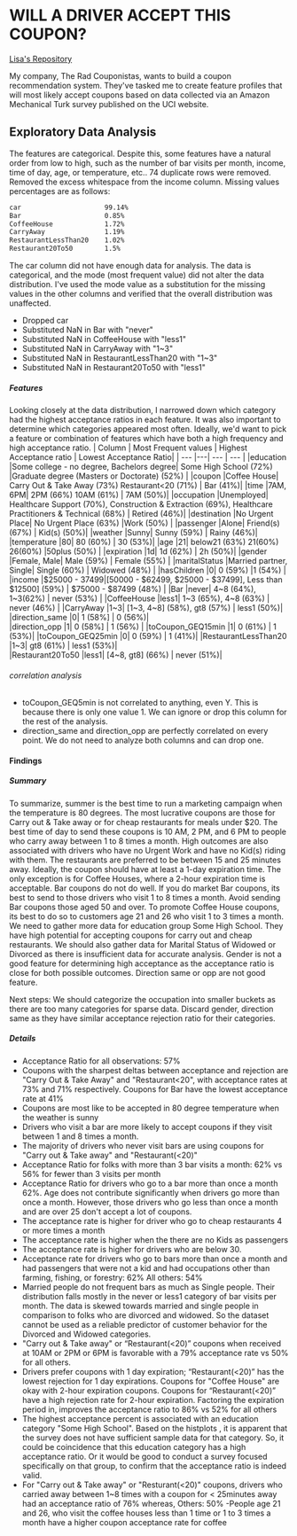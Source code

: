 # WILL A DRIVER ACCEPT THIS COUPON?

[Lisa's Repository](https://nodesource.com/products/nsolid)

My company, The Rad Couponistas, wants to build a coupon recommendation system. They've tasked me to create feature profiles that will most likely accept coupons based on data collected via an Amazon Mechanical Turk survey published on the UCI website.

## Exploratory Data Analysis
The features are categorical. Despite this, some features have a natural order from low to high, such as the number of bar visits per month, income, time of day, age, or temperature, etc.. 74 duplicate rows were removed. Removed the excess whitespace from the income column. Missing values percentages are as follows:
```sh
car                     99.14%
Bar                     0.85%                                  
CoffeeHouse             1.72%                                  
CarryAway               1.19%
RestaurantLessThan20    1.02%                                  
Restaurant20To50        1.5%                                 
```
The car column did not have enough data for analysis. The data is categorical, and the mode (most frequent value) did not alter the data distribution. I've used the mode value as a substitution for the missing values in the other columns and verified that the overall distribution was unaffected. 
- Dropped car
- Substituted NaN in Bar with "never"
- Substituted NaN in CoffeeHouse with "less1"
- Substituted NaN in CarryAway with "1~3"
- Substituted NaN in RestaurantLessThan20 with "1~3"
- Substituted NaN in Restaurant20To50 with "less1"

##### Features
Looking closely at the data distribution, I narrowed down which category had the highest acceptance ratios in each feature. It was also important to determine which categories appeared most often. Ideally, we'd want to pick a feature or combination of features which have both a high frequency and high acceptance ratio. 
| Column | Most Frequent values | Highest Acceptance ratio | Lowest Acceptance Ratio|
| ---    |---| ---                      | ---                    | 
|education       |Some college - no degree, Bachelors degree| Some High School (72%) |Graduate degree (Masters or Doctorate) (52%) |
|coupon          |Coffee House| Carry Out & Take Away (73%) Restaurant<20 (71%) | Bar (41%)|
|time            |7AM, 6PM| 2PM (66%) 10AM (61%) | 7AM (50%)|
|occupation      |Unemployed| Healthcare Support (70%), Construction & Extraction (69%), Healthcare Practitioners & Technical (68%) | Retired (46%)|
|destination     |No Urgent Place| No Urgent Place (63%) |Work (50%) |
|passenger       |Alone| Friend(s) (67%) | Kid(s) (50%)|
|weather         |Sunny| Sunny (59%) | Rainy (46%)|
|temperature     |80| 80 (60%) | 30 (53%)|
|age             |21| below21 (63%) 21(60%) 26(60%) |50plus (50%) |
|expiration      |1d| 1d (62%) | 2h (50%)|
|gender          |Female, Male| Male (59%) | Female (55%) |
|maritalStatus   |Married partner, Single| Single (60%) | Widowed (48%) |
|hasChildren     |0| 0 (59%) |1 (54%) |
|income          |$25000 - $37499| [$50000 - $62499, $25000 - $37499], Less than $12500] (59%) | $75000 - $87499 (48%) |
|Bar             |never| 4~8 (64%), 1~3(62%) | never (53%) |
|CoffeeHouse     |less1| 1~3 (65%), 4~8 (63%) | never (46%) |
|CarryAway       |1~3| [1~3, 4~8] (58%), gt8 (57%) | less1 (50%)|
|direction_same  |0| 1 (58%] | 0 (56%)|                                           
|direction_opp   |1| 0 (58%] | 1 (56%) |
|toCoupon_GEQ15min    |1| 0 (61%) | 1 (53%)|                                                |toCoupon_GEQ25min    |0| 0 (59%)  | 1 (41%)|
|RestaurantLessThan20 |1~3| gt8 (61%) | less1 (53%)|                               
|Restaurant20To50     |less1| [4~8, gt8] (66%) | never (51%)|                              

###### correlation analysis
- toCoupon_GEQ5min is not correlated to anything, even Y. This is because there is only one value 1. We can ignore or drop this column for the rest of the analysis.
- direction_same and direction_opp are perfectly correlated on every point. We do not need to analyze both columns and can drop one.

#### Findings
##### Summary
To summarize, summer is the best time to run a marketing campaign when the temperature is 80 degrees. The most lucrative coupons are those for Carry out & Take away or for cheap restaurants for meals under $20. The best time of day to send these coupons is 10 AM, 2 PM, and 6 PM to people who carry away between 1 to 8 times a month. High outcomes are also associated with drivers who have no Urgent Work and have no Kid(s) riding with them. The restaurants are preferred to be between 15 and 25 minutes away. Ideally, the coupon should have at least a 1-day expiration time. The only exception is for Coffee Houses, where a 2-hour expiration time is acceptable. Bar coupons do not do well. If you do market Bar coupons, its best to send to those drivers who visit 1 to 8 times a month. Avoid sending Bar coupons those aged 50 and over. To promote Coffee House coupons, its best to do so to customers age 21 and 26 who visit 1 to 3 times a month. We need to gather more data for education group Some High School. They have high potential for accepting coupons for carry out and cheap restaurants. We should also gather data for Marital Status of Widowed or Divorced as there is insufficient data for accurate analysis.
Gender is not a good feature for determining high acceptance as the acceptance ratio is close for both possible outcomes. Direction same or opp are not good feature.

Next steps: We should categorize the occupation into smaller buckets as there are too many categories for sparse data. Discard gender, direction same as they have similar acceptance rejection ratio for their categories.

##### Details
- Acceptance Ratio for all observations: 57%
- Coupons with the sharpest deltas between acceptance and rejection are "Carry Out & Take Away" and "Restaurant<20", with acceptance rates at 73% and 71% respectively. Coupons for Bar have the lowest acceptance rate at 41%
- Coupons are most like to be accepted in 80 degree temperature when the weather is sunny
- Drivers who visit a bar are more likely to accept coupons if they visit between 1 and 8 times a month. 
- The majority of drivers who never visit bars are using coupons for "Carry out & Take away" and "Restaurant(<20)"
- Acceptance Ratio for folks with more than 3 bar visits a month: 62% vs 56% for fewer than 3 visits per month
- Acceptance Ratio for drivers who go to a bar more than once a month 62%. Age does not contribute significantly when drivers go more than once a month. However, those drivers who go less than once a month and are over 25 don't accept a lot of coupons.
- The acceptance rate is higher for driver who go to cheap restaurants 4 or more times a month
- The acceptance rate is higher when the there are no Kids as passengers
- The acceptance rate is higher for drivers who are below 30.
- Acceptance rate for drivers who go to bars more than once a month and had passengers that were not a kid and had occupations other than farming, fishing, or forestry: 62% All others: 54%
- Married people do not frequent bars as much as Single people. Their distribution falls mostly in the never or less1 category of bar visits per month. The data is skewed towards married and single people in comparison to folks who are divorced and widowed. So the dataset cannot be used as a reliable predictor of customer behavior for the Divorced and Widowed categories.
- "Carry out & Take away" or “Restaurant(<20)” coupons when received at 10AM or 2PM or 6PM is favorable with a 79% acceptance rate vs 50% for all others.
- Drivers prefer coupons with 1 day expiration; “Restaurant(<20)” has the lowest rejection for 1 day expirations. Coupons for "Coffee House" are okay with 2-hour expiration coupons. Coupons for “Restaurant(<20)” have a high rejection rate for 2-hour expiration. Factoring the expiration period in, improves the acceptance ratio to 86% vs 52% for all others
- The highest acceptance percent is associated with an education category "Some High School". Based on the histplots , it is apparent that the survey does not have sufficient sample data for that category. So, it could be coincidence that this education category has a high acceptance ratio. Or it would be good to conduct a survey focused specifically on that group, to confirm that the acceptance ratio is indeed valid.
- For "Carry out & Take away" or "Resturant(<20)" coupons, drivers who carried away between 1~8 times with a coupon for < 25minutes away had an acceptance ratio of 76% whereas, Others: 50%
-People age 21 and 26, who visit the coffee houses less than 1 time or 1 to 3 times a month have a higher coupon acceptance rate for coffee






